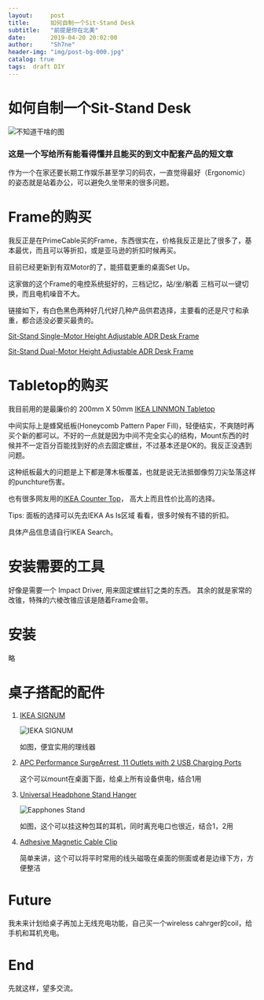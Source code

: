 ```yaml
---
layout:     post
title:      如何自制一个Sit-Stand Desk
subtitle:   "前提是你在北美"
date:       2019-04-20 20:02:00
author:     "Sh7ne"
header-img: "img/post-bg-000.jpg"
catalog: true
tags:  draft DIY
---
```


# 如何自制一个Sit-Stand Desk
![不知道干啥的图](https://www.posturite.co.uk/media/catalog/product/cache/4/image/1000x/9df78eab33525d08d6e5fb8d27136e95/s/i/sit-stand-desking_illustration_2_8.jpg)

### 这是一个写给所有能看得懂并且能买的到文中配套产品的短文章

作为一个在家还要长期工作娱乐甚至学习的码农，一直觉得最好（Ergonomic）的姿态就是站着办公，可以避免久坐带来的很多问题。

# Frame的购买

我反正是在PrimeCable买的Frame，东西很实在，价格我反正是比了很多了，基本最优，而且可以等折扣，或是亚马逊的折扣时候再买。

目前已经更新到有双Motor的了，能搭载更重的桌面Set Up。

这家做的这个Frame的电控系统挺好的，三档记忆，站/坐/躺着 三档可以一键切换，而且电机噪音不大。

链接如下，有白色黑色两种好几代好几种产品供君选择，主要看的还是尺寸和承重，都合适没必要买最贵的。

[Sit-Stand Single-Motor Height Adjustable ADR Desk Frame](https://www.primecables.ca/p-357587-cab-et101-bk-electric-sit-to-stand-adjustable-desk-riser-frame-table-top-not-included-black-primecables#sku372428)

[Sit-Stand Dual-Motor Height Adjustable ADR Desk Frame](https://www.primecables.ca/p-362358-cab-m02-23r-bk-sit-stand-dual-motor-height-adjustable-adr-desk-frame-electric-black-primecables)


# Tabletop的购买

我目前用的是最廉价的 200mm X 50mm [IKEA LINNMON Tabletop](https://www.ikea.com/ca/en/catalog/products/80251358/)

中间实际上是蜂窝纸板(Honeycomb Pattern Paper Fill)，轻便结实，不爽随时再买个新的都可以。不好的一点就是因为中间不完全实心的结构，Mount东西的时候并不一定百分百能找到好的点去固定螺丝，不过基本还是OK的。我反正没遇到问题。

这种纸板最大的问题是上下都是薄木板覆盖，也就是说无法抵御像剪刀尖坠落这样的punchture伤害。

也有很多网友用的[IKEA Counter Top](https://www.ikea.com/ca/en/catalog/products/50335208/)， 高大上而且性价比高的选择。

Tips: 面板的选择可以先去IEKA As Is区域 看看，很多时候有不错的折扣。

具体产品信息请自行IKEA Search。


# 安装需要的工具

好像是需要一个 Impact Driver, 用来固定螺丝钉之类的东西。
其余的就是家常的改锥，特殊的六棱改锥应该是随着Frame会带。

# 安装

略

# 桌子搭配的配件
1. [IKEA SIGNUM](https://www.ikea.com/ca/en/catalog/products/30200253/)

    ![IEKA SIGNUM](https://www.ikea.com/ca/en/images/products/signum-cable-management-horizontal-gray__0256614_PE400752_S4.JPG)

    如图，便宜实用的理线器

2. [APC Performance SurgeArrest, 11 Outlets with 2 USB Charging Ports](https://www.costco.ca/APC-Performance-SurgeArrest%2c-11-Outlets-with-2-USB-Charging-Ports.product.100308126.html)

    这个可以mount在桌面下面，给桌上所有设备供电，结合1用

3. [Universal Headphone Stand Hanger](https://www.amazon.ca/Universal-Headphone-JOTO-Silicone-Sennheiser/dp/B01FVT0L8A/ref=sr_1_8?crid=32F3W7KRMWQRT&keywords=earphones+stand&qid=1555819063&s=gateway&sprefix=earphon%2Caps%2C159&sr=8-8)

    ![Eapphones Stand](https://images-na.ssl-images-amazon.com/images/I/61HngZ7EoKL._SL1000_.jpg)

    如图，这个可以挂这种包耳的耳机，同时离充电口也很近，结合1，2用


4. [Adhesive Magnetic Cable Clip](https://www.amazon.ca/gp/product/B01DPGW22Y/ref=ppx_yo_dt_b_asin_title_o03_s00?ie=UTF8&psc=1)

    简单来讲，这个可以将平时常用的线头磁吸在桌面的侧面或者是边缘下方，方便整洁



# Future

我未来计划给桌子再加上无线充电功能，自己买一个wireless cahrger的coil，给手机和耳机充电。

# End

先就这样，望多交流。
